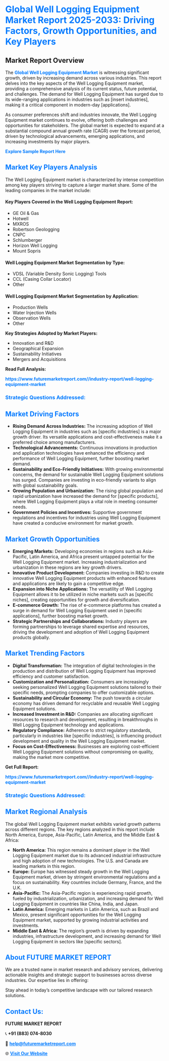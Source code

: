 <h1 style="color: #007BFF;">Global Well Logging Equipment Market Report 2025-2033: Driving Factors, Growth Opportunities, and Key Players</h1>

<section id="overview">
<h2>Market Report Overview</h2>
<p>The <a href="https://www.futuremarketreport.com//industry-report/well-logging-equipment-market" style="color: #007BFF; text-decoration: none;"><strong>Global Well Logging Equipment Market</strong></a> is witnessing significant growth, driven by increasing demand across various industries. This report delves into the key aspects of the Well Logging Equipment market, providing a comprehensive analysis of its current status, future potential, and challenges. The demand for Well Logging Equipment has surged due to its wide-ranging applications in industries such as [insert industries], making it a critical component in modern-day [applications].</p>
<p>As consumer preferences shift and industries innovate, the Well Logging Equipment market continues to evolve, offering both challenges and opportunities for stakeholders. The global market is expected to expand at a substantial compound annual growth rate (CAGR) over the forecast period, driven by technological advancements, emerging applications, and increasing investments by major players.</p>
</section>

<section id="overview">
<p><a href="https://www.futuremarketreport.com//request-sample/reportId=86040" style="color: #007BFF; text-decoration: none;"><strong>Explore Sample Report Here</strong></a></p>
</section>

<section id="key-players">
<h2 style="color: #007BFF;">Market Key Players Analysis</h2>
<p>The Well Logging Equipment market is characterized by intense competition among key players striving to capture a larger market share. Some of the leading companies in the market include:</p>
<h4>Key Players Covered in the Well Logging Equipment Report:</h4>
<ul><li>GE Oil &amp; Gas</li><li>Hotwell</li><li>MXROS</li><li>Robertson Geologging</li><li>CNPC</li><li>Schlumberger</li><li>Horizon Well Logging</li><li>Mount Sopris</li></ul>
<h4>Well Logging Equipment Market Segmentation by Type:</h4>
<ul><li>VDSL (Variable Density Sonic Logging) Tools</li><li>CCL (Casing Collar Locator)</li><li>Other</li></ul>

<h4>Well Logging Equipment Market Segmentation by Application:</h4>
<ul><li>Production Wells</li><li>Water Injection Wells</li><li>Observation Wells</li><li>Other</li></ul>
<p><strong>Key Strategies Adopted by Market Players:</strong></p>
<ul>
<li>Innovation and R&D</li>
<li>Geographical Expansion</li>
<li>Sustainability Initiatives</li>
<li>Mergers and Acquisitions</li>
</ul>
</section>

<section>
<p><strong>Read Full Analysis: </strong></p><a href="https://www.futuremarketreport.com//industry-report/well-logging-equipment-market" style="color: #007BFF; text-decoration: none;"><strong>https://www.futuremarketreport.com//industry-report/well-logging-equipment-market</strong></a>
<h3 style="color: #007BFF;">Strategic Questions Addressed:</h3>
</section>

<section id="driving-factors">
<h2 style="color: #007BFF;">Market Driving Factors</h2>
<ul>
<li><strong>Rising Demand Across Industries:</strong> The increasing adoption of Well Logging Equipment in industries such as [specific industries] is a major growth driver. Its versatile applications and cost-effectiveness make it a preferred choice among manufacturers.</li>
<li><strong>Technological Advancements:</strong> Continuous innovations in production and application technologies have enhanced the efficiency and performance of Well Logging Equipment, further boosting market demand.</li>
<li><strong>Sustainability and Eco-Friendly Initiatives:</strong> With growing environmental concerns, the demand for sustainable Well Logging Equipment solutions has surged. Companies are investing in eco-friendly variants to align with global sustainability goals.</li>
<li><strong>Growing Population and Urbanization:</strong> The rising global population and rapid urbanization have increased the demand for [specific products], where Well Logging Equipment plays a vital role in meeting consumer needs.</li>
<li><strong>Government Policies and Incentives:</strong> Supportive government regulations and incentives for industries using Well Logging Equipment have created a conducive environment for market growth.</li>
</ul>
</section>

<section id="growth-opportunities">
<h2 style="color: #007BFF;">Market Growth Opportunities</h2>
<ul>
<li><strong>Emerging Markets:</strong> Developing economies in regions such as Asia-Pacific, Latin America, and Africa present untapped potential for the Well Logging Equipment market. Increasing industrialization and urbanization in these regions are key growth drivers.</li>
<li><strong>Innovative Product Development:</strong> Companies investing in R&D to create innovative Well Logging Equipment products with enhanced features and applications are likely to gain a competitive edge.</li>
<li><strong>Expansion into Niche Applications:</strong> The versatility of Well Logging Equipment allows it to be utilized in niche markets such as [specific niches], creating opportunities for growth and diversification.</li>
<li><strong>E-commerce Growth:</strong> The rise of e-commerce platforms has created a surge in demand for Well Logging Equipment used in [specific applications], further boosting market growth.</li>
<li><strong>Strategic Partnerships and Collaborations:</strong> Industry players are forming partnerships to leverage shared expertise and resources, driving the development and adoption of Well Logging Equipment products globally.</li>
</ul>
</section>

<section id="trending-factors">
<h2 style="color: #007BFF;">Market Trending Factors</h2>
<ul>
<li><strong>Digital Transformation:</strong> The integration of digital technologies in the production and distribution of Well Logging Equipment has improved efficiency and customer satisfaction.</li>
<li><strong>Customization and Personalization:</strong> Consumers are increasingly seeking personalized Well Logging Equipment solutions tailored to their specific needs, prompting companies to offer customizable options.</li>
<li><strong>Sustainability and Circular Economy:</strong> The push towards a circular economy has driven demand for recyclable and reusable Well Logging Equipment solutions.</li>
<li><strong>Increased Investment in R&D:</strong> Companies are allocating significant resources to research and development, resulting in breakthroughs in Well Logging Equipment technology and applications.</li>
<li><strong>Regulatory Compliance:</strong> Adherence to strict regulatory standards, particularly in industries like [specific industries], is influencing product development and quality in the Well Logging Equipment market.</li>
<li><strong>Focus on Cost-Effectiveness:</strong> Businesses are exploring cost-efficient Well Logging Equipment solutions without compromising on quality, making the market more competitive.</li>
</ul>
</section>

<section>
<p><strong>Get Full Report: </strong></p><a href="https://www.futuremarketreport.com//industry-report/well-logging-equipment-market" style="color: #007BFF; text-decoration: none;"><strong>https://www.futuremarketreport.com//industry-report/well-logging-equipment-market</strong></a>
<h3 style="color: #007BFF;">Strategic Questions Addressed:</h3>
</section>


<section id="regional-analysis">
<h2 style="color: #007BFF;">Market Regional Analysis</h2>
<p>The global Well Logging Equipment market exhibits varied growth patterns across different regions. The key regions analyzed in this report include North America, Europe, Asia-Pacific, Latin America, and the Middle East & Africa:</p>
<ul>
<li><strong>North America:</strong> This region remains a dominant player in the Well Logging Equipment market due to its advanced industrial infrastructure and high adoption of new technologies. The U.S. and Canada are leading markets in this region.</li>
<li><strong>Europe:</strong> Europe has witnessed steady growth in the Well Logging Equipment market, driven by stringent environmental regulations and a focus on sustainability. Key countries include Germany, France, and the U.K.</li>
<li><strong>Asia-Pacific:</strong> The Asia-Pacific region is experiencing rapid growth, fueled by industrialization, urbanization, and increasing demand for Well Logging Equipment in countries like China, India, and Japan.</li>
<li><strong>Latin America:</strong> Emerging markets in Latin America, such as Brazil and Mexico, present significant opportunities for the Well Logging Equipment market, supported by growing industrial activities and investments.</li>
<li><strong>Middle East & Africa:</strong> The region’s growth is driven by expanding industries, infrastructure development, and increasing demand for Well Logging Equipment in sectors like [specific sectors].</li>
</ul>
</section>

<footer>
<h2 style="color: #007BFF;">About FUTURE MARKET REPORT</h2>
<p>We are a trusted name in market research and advisory services, delivering actionable insights and strategic support to businesses across diverse industries. Our expertise lies in offering:</p>

<p>Stay ahead in today’s competitive landscape with our tailored research solutions.</p>

<h2 style="color: #007BFF;">Contact Us:</h2>
<p><strong>FUTURE MARKET REPORT</strong></p>
<p>📞 <strong>+91 (883) 074-8030</strong></p>
<p>📧 <strong><a href="mailto:help@futuremarketreport.com" style="color: #007BFF;">help@futuremarketreport.com</a></strong></p>
<p>🌐 <strong><a href="https://www.futuremarketreport.com/" style="color: #007BFF;">Visit Our Website</a></strong></p>
</footer>